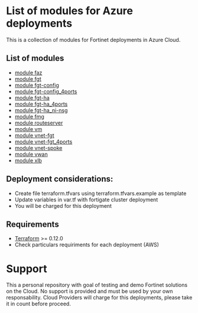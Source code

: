 # List of modules for Azure deployments

This is a collection of modules for Fortinet deployments in Azure Cloud.

## List of modules
- [module faz](./modules/faz)
- [module fgt](./modules/fgt)
- [module fgt-config](./modules/fgt-config)
- [module fgt-config_4ports](./modules/fgt-config_4ports)
- [module fgt-ha](./modules/fgt-ha)
- [module fgt-ha_4ports](./modules/fgt-ha_4ports)
- [module fgt-ha_ni-nsg](./modules/fgt-ha_ni-nsg)
- [module fmg](./modules/fmg)
- [module routeserver](./modules/routeserver)
- [module vm](./modules/new) 
- [module vnet-fgt](./modules/vnet-fgt)
- [module vnet-fgt_4ports](./modules/vnet-fgt_4ports)
- [module vnet-spoke](./modules/vnet-spoke)
- [module vwan](./modules/vwan)
- [module xlb](./modules/xlb)
      
## Deployment considerations:
   - Create file terraform.tfvars using terraform.tfvars.example as template 
   - Update variables in var.tf with fortigate cluster deployment
   - You will be charged for this deployment

## Requirements
* [Terraform](https://learn.hashicorp.com/terraform/getting-started/install.html) >= 0.12.0
* Check particulars requiriments for each deployment (AWS) 

# Support
This a personal repository with goal of testing and demo Fortinet solutions on the Cloud. No support is provided and must be used by your own responsability. Cloud Providers will charge for this deployments, please take it in count before proceed.

